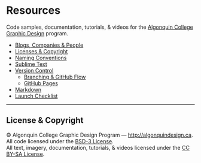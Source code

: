 # Resources

Code samples, documentation, tutorials, & videos for the [Algonquin College Graphic Design](http://algonquindesign.ca) program.

- [Blogs, Companies & People](blogs-companies-people.md)
- [Licenses & Copyright](licenses-copyright.md)
- [Naming Conventions](naming-conventions.md)
- [Sublime Text](sublime-text.md)
- [Version Control](version-control.md)
	- [Branching & GitHub Flow](branching-github-flow)
	- [GitHub Pages](github-pages)
- [Markdown](markdown.md)
- [Launch Checklist](launch-checklist.md)

---

## License & Copyright

© Algonquin College Graphic Design Program — <http://algonquindesign.ca>.	
All code licensed under the [BSD-3 License](LICENSE).	
All text, imagery, documentation, tutorials, & videos licensed under the [CC BY-SA License](http://creativecommons.org/licenses/by-sa/2.5/ca/deed.en_US).
